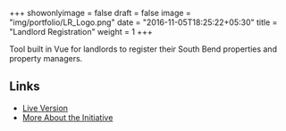 +++
showonlyimage = false
draft = false
image = "img/portfolio/LR_Logo.png"
date = "2016-11-05T18:25:22+05:30"
title = "Landlord Registration"
weight = 1
+++

Tool built in Vue for landlords to register their South Bend properties and property managers. 

## Links
* [Live Version](https://landlordregistration.southbendin.gov/)
* [More About the Initiative](https://southbendin.gov/initiative/landlord-registration/)